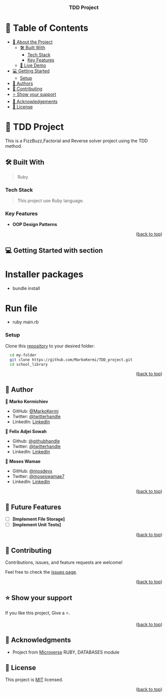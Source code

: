 <a name="readme-top"></a>
<div align="center">

  <h3><b>TDD Project</b></h3>
</div>

# 📗 Table of Contents

- [📖 About the Project](#about-project)
  - [🛠 Built With](#built-with)
    - [Tech Stack](#tech-stack)
    - [Key Features](#key-features)
  - [🚀 Live Demo](#live-demo)
- [💻 Getting Started](#getting-started)
  - [Setup](#setup)
- [👥 Authors](#authors)
- [🤝 Contributing](#contributing)
- [⭐️ Show your support](#support)
- [🙏 Acknowledgements](#acknowledgements)
- [📝 License](#license)

# 📖 TDD Project <a name="about-project"></a>

This is a FizzBuzz,Factorial and Reverse solver project using the TDD method.

## 🛠 Built With <a name="built-with"></a>

>Ruby
### Tech Stack <a name="tech-stack"></a>
> This project use Ruby language.

### Key Features <a name="key-features"></a>
- **OOP Design Patterns**


<p align="right">(<a href="#readme-top">back to top</a>)</p>

## 💻 Getting Started with section <a name="getting-started"></a>

# Installer packages 

- bundle install 

# Run file 

- ruby main.rb 


### Setup

Clone this [repository](https://github.com/MarkoKermi/TDD_project.git) to your desired folder:

```sh
  cd my-folder
  git clone https://github.com/MarkoKermi/TDD_project.git 
  cd school_library
```

<p align="right">(<a href="#readme-top">back to top</a>)</p>

## 👥 Author <a name="authors"></a>

👤 **Marko Kermichiev**

  - GitHub: [@MarkoKermi](https://github.com/MarkoKermi)
  - Twitter: [@twitterhandle](https://twitter.com/MarkoKerm)
  - LinkedIn: [LinkedIn](https://www.linkedin.com/in/marko-kermichiev/)
  
  
👤 **Felix Adjei Sowah**

- Github: [@githubhandle](https://github.com/Lancelot-SO)
- Twitter: [@twitterhandle](https://twitter.com/Lancelot)
- LinkedIn: [LinkedIn](https://www.linkedin.com/in/felix-sowah)


👤 **Moses Wamae**

- GitHub: [@mosdevx](https://github.com/mosdevx)
- Twitter: [@moseswamae7](https://twitter.com/moseswamae7)
- LinkedIn: [LinkedIn](https://linkedin.com/in/moses-wamae-a13a67244)



<p align="right">(<a href="#readme-top">back to top</a>)</p>

## 🔭 Future Features <a name="future-features"></a>

- [ ] **[Implement File Storage]**
- [ ] **[Implement Unit Tests]**

<p align="right">(<a href="#readme-top">back to top</a>)</p>

## 🤝 Contributing <a name="contributing"></a>

Contributions, issues, and feature requests are welcome!

Feel free to check the [issues page](https://github.com/MarkoKermi/TDD_project/issues).

<p align="right">(<a href="#readme-top">back to top</a>)</p>

## ⭐️ Show your support <a name="support"></a>

If you like this project, Give a ⭐️.

<p align="right">(<a href="#readme-top">back to top</a>)</p>

## 🙏 Acknowledgments <a name="acknowledgements"></a>

- Project from [Microverse](https://www.microverse.org/?grsf=i6yi2m) RUBY, DATABASES module

<!-- LICENSE -->

## 📝 License <a name="license"></a>

This project is [MIT](./LICENSE) licensed.


<p align="right">(<a href="#readme-top">back to top</a>)</p>